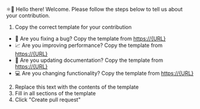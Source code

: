 ⚛👋 Hello there! Welcome. Please follow the steps below to tell us about your contribution.

1. Copy the correct template for your contribution
  - 🐛 Are you fixing a bug? Copy the template from <https://{URL}>
  - 📈 Are you improving performance? Copy the template from <https://{URL}>
  - 📝 Are you updating documentation? Copy the template from <https://{URL}>
  - 💻 Are you changing functionality? Copy the template from <https://{URL}>
2. Replace this text with the contents of the template
3. Fill in all sections of the template
4. Click "Create pull request"